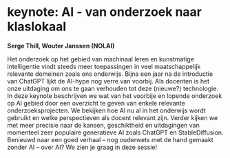 # keynote: AI - van onderzoek naar klaslokaal

**Serge Thill, Wouter Janssen (NOLAI)**

Het onderzoek op het gebied van machinaal leren en kunstmatige intelligentie
vindt steeds meer toepassingen in veel maatschappelijk relevante domeinen
zoals ons onderwijs. Bijna een jaar na de introductie van ChatGPT lijkt de
AI-hype nog verre van voorbij. Als docenten is het onze uitdaging om ons te
gaan verhouden tot deze (nieuwe?) technologie. In deze keynote beschrijven we
wat van het voorbije en lopende onderzoek op AI gebied door een overzicht te
geven van enkele relevante onderzoeksprojecten. We bekijken hoe AI nu al in
het onderwijs wordt gebruikt en welke perspectieven als docent relevant zijn.
Verder kijken we met meer precisie naar de kansen, geschiktheid en uitdagingen
van momenteel zeer populaire generatieve AI zoals ChatGPT en StableDiffusion.
Benieuwd naar een goed verhaal – nog ouderwets met de hand gemaakt zonder AI –
over AI? We zien je graag in deze sessie!